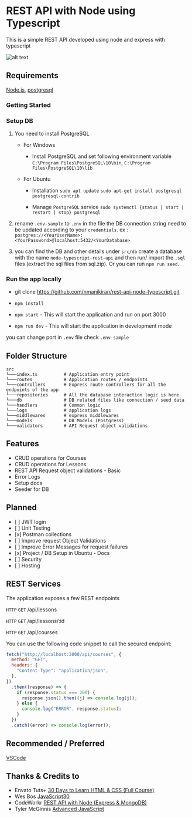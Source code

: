 # REST API with Node using Typescript

This is a simple REST API developed using node and express with typescript

![alt text](https://image.ibb.co/nAd9OF/logos.png "Node Typescript")


## Requirements

[Node.js](https://nodejs.org/en/), [postgresql](https://www.postgresql.org/download/)

### Getting Started

### Setup DB

1. You need to install PostgreSQL

   - For Windows
     - Install PostgreSQL and set following environment variable
       `C:\Program Files\PostgreSQL\10\bin`,
       `C:\Program Files\PostgreSQL\10\lib`
   - For Ubuntu

     - Installation
       `sudo apt update`
       `sudo apt-get install postgresql postgresql-contrib`

     - Manage `PostgreSQL` service
       `sudo systemctl {status | start | restart | stop} postgresql`

2. rename `.env-sample` to `.env` in the file the DB connection string need to be updated according to your `credentials`.
   ex : `postgres://<YourUserName>:<YourPassword>@localhost:5432/<YourDatabase>`

3. you can find the DB and other details under `src/db`
   create a database with the name `node-typescript-rest-api` and then run/ import the `.sql` files (extract the sql files from sql.zip).
   Or you can run `npm run seed`.

### Run the app locally

- git clone https://github.com/nmanikiran/rest-api-node-typescript.git

- `npm install`
- `npm start` - This will start the application and run on port 3000
- `npm run dev` - This will start the application in development mode

you can change port in `.env` file check `.env-sample`

## Folder Structure

```
src
└───index.ts          # Application entry point
└───routes            # Application routes / endpoints
└───controllers       # Express route controllers for all the endpoints of the app
└───repositories      # All the database interaction logic is here
└───db                # DB related files like connection / seed data
└───handlers          # Common logic
└───logs              # application logs
└───middlewares       # express middlewares
└───models            # DB Models (Postgress)
└───validators        # API Request object validations

```

## Features

- CRUD operations for Courses
- CRUD operations for Lessons
- REST API Request object validations - Basic
- Error Logs
- Setup docs
- Seeder for DB

## Planned

- \[ ] JWT login
- \[ ] Unit Testing
- \[x] Postman collections
- \[ ] Improve request Object Validations
- \[ ] Improve Error Messages for request failures
- \[x] Project / DB Setup in Ubuntu - Docs
- \[ ] Security
- \[ ] Hosting

## REST Services

The application exposes a few REST endpoints

`HTTP` `GET` /api/lessons

`HTTP` `GET` /api/lessons/:id

`HTTP` `GET` /api/courses

You can use the following code snippet to call the secured endpoint:

```js
fetch("http://localhost:3000/api/courses", {
  method: "GET",
  headers: {
    "Content-Type": "application/json",
  },
})
  .then((response) => {
    if (response.status === 200) {
      response.json().then((j) => console.log(j));
    } else {
      console.log("ERROR", response.status);
    }
  })
  .catch((error) => console.log(error));
```





## Recommended / Preferred

[VSCode](https://code.visualstudio.com/download)

## Thanks & Credits to

- Envato Tuts+ [30 Days to Learn HTML & CSS (Full Course)](https://www.youtube.com/playlist?list=PLgGbWId6zgaWZkPFI4Sc9QXDmmOWa1v5F)
- Wes Bos [JavaScript30](https://www.youtube.com/playlist?list=PLu8EoSxDXHP6CGK4YVJhL_VWetA865GOH)
- CodeWorkr [REST API with Node (Express & MongoDB)](https://www.youtube.com/playlist?list=PLSpJkDDmpFZ5rZ5-Aur9WRNsBDSUS-0B9)
- Tyler McGinnis [Advanced JavaScript](https://www.youtube.com/playlist?list=PLqrUy7kON1meuCvGp2D6yTglZhPTT_s_f)
